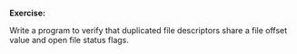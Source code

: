 **Exercise:**

Write a program to verify that duplicated file descriptors share a file offset value and open file status flags.
